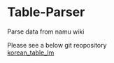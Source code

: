 # Table-Parser
Parse data from namu wiki

Please see a below git reopository <br>
[korean_table_lm](https://github.com/AilabPNU/korean_table_lm|korean_table_lm)
